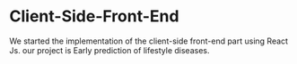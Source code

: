 # Client-Side-Front-End
We started the implementation of the client-side front-end part using React Js. our project is Early prediction of lifestyle diseases.

